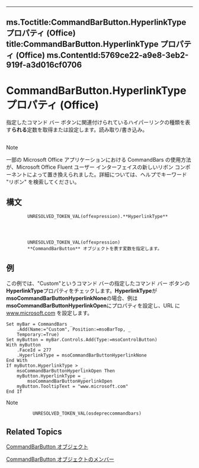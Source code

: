 

---
ms.Toctitle:CommandBarButton.HyperlinkType プロパティ (Office)
title:CommandBarButton.HyperlinkType プロパティ (Office)
ms.ContentId:5769ce22-a9e8-3eb2-919f-a3d016cf0706
---
# CommandBarButton.HyperlinkType プロパティ (Office)




指定したコマンド バー ボタンに関連付けられているハイパーリンクの種類を表す**られる**定数を取得または設定します。読み取り/書き込み。

## 

>[!NOTE]
>一部の Microsoft Office アプリケーションにおける CommandBars の使用方法が、Microsoft Office Fluent ユーザー インターフェイスの新しいリボン コンポーネントによって置き換えられました。詳細については、ヘルプでキーワード "リボン" を検索してください。





## 構文

            UNRESOLVED_TOKEN_VAL(offexpression).**HyperlinkType**




            UNRESOLVED_TOKEN_VAL(offexpression)
            **CommandBarButton** オブジェクトを表す変数を指定します。



## 例
この例では、"Custom"というコマンド バーの指定したコマンド バー ボタンの**HyperlinkType**プロパティをチェックします。**HyperlinkType**が**msoCommandBarButtonHyperlinkNone**の場合、例は**msoCommandBarButtonHyperlinkOpen**にプロパティを設定し、URL に www.microsoft.com を設定します。

```sourcecode
Set myBar = CommandBars _ 
    .Add(Name:="Custom", Position:=msoBarTop, _ 
    Temporary:=True) 
Set myButton = myBar.Controls.Add(Type:=msoControlButton) 
With myButton 
    .FaceId = 277 
    .HyperlinkType = msoCommandBarButtonHyperlinkNone 
End With 
If myButton.HyperlinkType > _ 
    msoCommandBarButtonHyperlinkOpen Then 
    myButton.HyperlinkType = _ 
        msoCommandBarButtonHyperlinkOpen 
    myButton.TooltipText = "www.microsoft.com" 
End If
```




>[!NOTE]
>
              UNRESOLVED_TOKEN_VAL(osdepreccommandbars)
            





## Related Topics

[CommandBarButton オブジェクト](e6d8209d-2c87-f1b5-bc3f-d4e5e5d3ab73.md)

[CommandBarButton オブジェクトのメンバー](69fe57fe-dabc-9379-283c-d0a51a775592.md)





